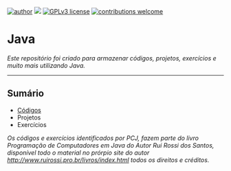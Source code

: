 [![author](https://img.shields.io/badge/author-rafael.jstefanski-red.svg)](https://www.linkedin.com/in/rafaelstefanski/)
[![](https://img.shields.io/badge/java-8+-red.svg)](https://www.oracle.com/technetwork/pt/java/javase/downloads/index.html)
[![GPLv3 license](https://img.shields.io/badge/License-GPLv3-blue.svg)](http://perso.crans.org/besson/LICENSE.html) 
[![contributions welcome](https://img.shields.io/badge/contributions-welcome-brightgreen.svg?style=flat)](https://github.com/jstefanski/Java/issues)

<h1> Java </h1>

*Este repositório foi criado para armazenar códigos, projetos, exercícios e muito mais utilizando Java.*

--------------------------------------------------
<h2>Sumário</h2>

<!-- toc -->
  * [Códigos](https://github.com/jstefanski/Java/tree/main/C%C3%B3digos)
  * Projetos  
  * Exercícios

*Os códigos e exercícios identificados por PCJ, fazem parte do livro Programação de Computadores em Java do Autor Rui Rossi dos Santos, disponível todo o material no prórpio site do autor http://www.ruirossi.pro.br/livros/index.html todos os direitos e créditos.*
